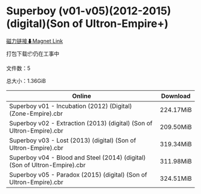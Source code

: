 # Superboy (v01-v05)(2012-2015)(digital)(Son of Ultron-Empire+)

[磁力链接⬇Magnet Link](magnet:?xt=urn:btih:4909c43c7ca143eb336b1fb74269337f0f986c52&dn=Superboy%20%28v01-v05%29%282012-2015%29%28digital%29%28Son%20of%20Ultron-Empire%2B%29)

打包下载📦仍在工事中

文件数：5

总大小：1.36GiB

Online | Download
--- | ---
Superboy v01 - Incubation (2012) (Digital) (Zone-Empire).cbr | 224.17MiB
Superboy v02 - Extraction (2013) (digital) (Son of Ultron-Empire).cbr | 209.50MiB
Superboy v03 - Lost (2013) (digital) (Son of Ultron-Empire).cbr | 319.34MiB
Superboy v04 - Blood and Steel (2014) (digital) (Son of Ultron-Empire).cbr | 311.98MiB
Superboy v05 - Paradox (2015) (digital) (Son of Ultron-Empire).cbr | 324.51MiB